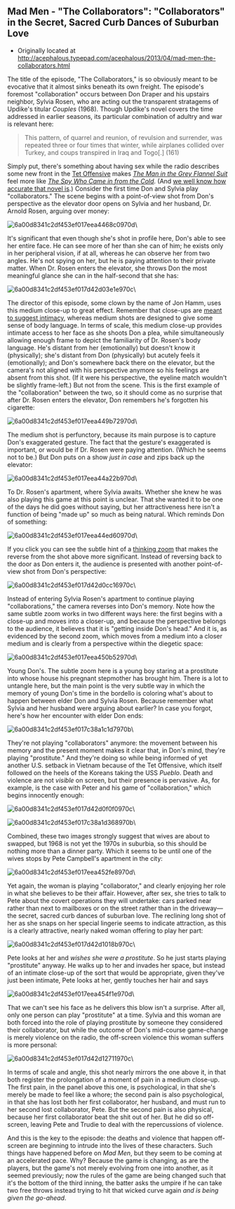 ## Mad Men - "The Collaborators": "Collaborators" in the Secret, Sacred Curb Dances of Suburban Love

 * Originally located at http://acephalous.typepad.com/acephalous/2013/04/mad-men-the-collaborators.html

The title of the episode, "The Collaborators," is so obviously meant to be evocative that it almost sinks beneath its own freight. The episode's foremost "collaboration" occurs between Don Draper and his upstairs neighbor, Sylvia Rosen, who are acting out the transparent stratagems of Updike's titular *Couples* (1968). Though Updike's novel covers the time addressed in earlier seasons, its particular combination of adultry and war is relevant here:

> This pattern, of quarrel and reunion, of revulsion and surrender, was repeated three or four times that winter, while airplanes collided over Turkey, and coups transpired in Iraq and Togo[.] (161)

Simply put, there's something about having sex while the radio describes some new front in the [Tet Offensive](http://en.wikipedia.org/wiki/Tet_Offensive) makes [*The Man in the Grey Flannel Suit*](http://www.amazon.com/exec/obidos/ASIN/1568582463/diesekoschmar-20) feel more like *[The Spy Who Came in from the Cold](http://www.amazon.com/exec/obidos/ASIN/0143121421/diesekoschmar-20)*. (And [we well know how accurate that novel is](http://www.guardian.co.uk/books/2013/apr/12/john-le-carre-spy-anniversary).) Consider the first time Don and Sylvia play "collaborators." The scene begins with a point-of-view shot from Don's perspective as the elevator door opens on Sylvia and her husband, Dr. Arnold Rosen, arguing over money:

![6a00d8341c2df453ef017eea4468c0970d](images/tv/mad-men-the-collaborators/6a00d8341c2df453ef017eea4468c0970d.png)\ 

It's significant that even though she's shot in profile here, Don's able to see her entire face. He can see more of her than she can of him; he exists only in her peripheral vision, if at all, whereas he can observe her from two angles. He's not spying on her, but he is paying attention to their private matter. When Dr. Rosen enters the elevator, she throws Don the most meaningful glance she can in the half-second that she has:

![6a00d8341c2df453ef017d42d03e1e970c](images/tv/mad-men-the-collaborators/6a00d8341c2df453ef017d42d03e1e970c.png)\ 

The director of this episode, some clown by the name of Jon Hamm, uses this medium close-up to great effect. Remember that close-ups are [meant to suggest intimacy](http://acephalous.typepad.com/acephalous/2012/09/game-of-thrones-winter-is-coming-for-will-and-bran.html#1), whereas medium shots are designed to give some sense of body language. In terms of scale, this medium close-up provides intimate access to her face as she shoots Don a plea, while simultaneously allowing enough frame to depict the familiarity of Dr. Rosen's body language. He's distant from her (emotionally) but doesn't know it (physically); she's distant from Don (physically) but acutely feels it (emotionally); and Don's somewhere back there on the elevator, but the camera's not aligned with his perspective anymore so his feelings are absent from this shot. (If it were his perspective, the eyeline match wouldn't be slightly frame-left.)
But not from the scene. This is the first example of the "collaboration" between the two, so it should come as no surprise that after Dr. Rosen enters the elevator, Don remembers he's forgotten his cigarette:

![6a00d8341c2df453ef017eea449b72970d](images/tv/mad-men-the-collaborators/6a00d8341c2df453ef017eea449b72970d.png)\ 

The medium shot is perfunctory, because its main purpose is to capture Don's exaggerated gesture. The fact that the gesture's exaggerated is important, or would be if Dr. Rosen were paying attention. (Which he seems not to be.) But Don puts on a show *just in case* and zips back up the elevator:

![6a00d8341c2df453ef017eea44a22b970d](images/tv/mad-men-the-collaborators/6a00d8341c2df453ef017eea44a22b970d.png)\ 

To Dr. Rosen's apartment, where Sylvia awaits. Whether she knew he was also playing this game at this point is unclear. That she wanted it to be one of the days he did goes without saying, but her attractiveness here isn't a function of being "made up" so much as being natural. Which reminds Don of something:

![6a00d8341c2df453ef017eea44ed60970d](images/tv/mad-men-the-collaborators/6a00d8341c2df453ef017eea44ed60970d.png)\ 

If you click you can see the subtle hint of a [thinking zoom](http://acephalous.typepad.com/acephalous/2012/01/follow-that-thought.html) that makes the reverse from the shot above more significant. Instead of reversing back to the door as Don enters it, the audience is presented with another point-of-view shot from Don's perspective:

![6a00d8341c2df453ef017d42d0cc16970c](images/tv/mad-men-the-collaborators/6a00d8341c2df453ef017d42d0cc16970c.png)\ 

Instead of entering Sylvia Rosen's apartment to continue playing "collaborations," the camera reverses into Don's memory. Note how the same subtle zoom works in two different ways here: the first begins with a close-up and moves into a closer-up, and because the perspective belongs to the audience, it believes that it is "getting inside Don's head." And it is, as evidenced by the second zoom, which moves from a medium into a closer medium and is clearly from a perspective within the diegetic space:

![6a00d8341c2df453ef017eea450b52970d](images/tv/mad-men-the-collaborators/6a00d8341c2df453ef017eea450b52970d.png)\ 

Young Don's. The subtle zoom here is a young boy staring at a prostitute into whose house his pregnant stepmother has brought him. There is a lot to untangle here, but the main point is the very subtle way in which the memory of young Don's time in the bordello is coloring what's about to happen between elder Don and Sylvia Rosen. Because remember what Sylvia and her husband were arguing about earlier? In case you forgot, here's how her encounter with elder Don ends:

![6a00d8341c2df453ef017c38a1c1d7970b](images/tv/mad-men-the-collaborators/6a00d8341c2df453ef017c38a1c1d7970b.png)\ 

They're not playing "collaborators" anymore: the movement between his memory and the present moment makes it clear that, in Don's mind, they're playing "prostitute." And they're doing so while being informed of yet another U.S. setback in Vietnam because of the Tet Offensive, which itself followed on the heels of the Koreans taking the USS *Pueblo*. Death and violence are not *visible* on screen, but their presence is pervasive. As, for example, is the case with Peter and his game of "collaboration," which begins innocently enough:

![6a00d8341c2df453ef017d42d0f0f0970c](images/tv/mad-men-the-collaborators/6a00d8341c2df453ef017d42d0f0f0970c.png)\ 

![6a00d8341c2df453ef017c38a1d368970b](images/tv/mad-men-the-collaborators/6a00d8341c2df453ef017c38a1d368970b.png)\ 

Combined, these two images strongly suggest that wives are about to swapped, but 1968 is not yet the 1970s in suburbia, so this should be nothing more than a dinner party. Which it seems to be until one of the wives stops by Pete Campbell's apartment in the city:

![6a00d8341c2df453ef017eea452fe8970d](images/tv/mad-men-the-collaborators/6a00d8341c2df453ef017eea452fe8970d.png)\ 

Yet again, the woman is playing "collaborator," and clearly enjoying her role in what she believes to be their affair. However, after sex, she tries to talk to Pete about the covert operations they will undertake: cars parked near rather than next to mailboxes or on the street rather than in the driveway—the secret, sacred curb dances of suburban love. The reclining long shot of her as she snaps on her special lingerie seems to indicate attraction, as this is a clearly attractive, nearly naked woman offering to play her part:

![6a00d8341c2df453ef017d42d1018b970c](images/tv/mad-men-the-collaborators/6a00d8341c2df453ef017d42d1018b970c.png)\ 

Pete looks at her and *wishes she were a prostitute*. So he just starts playing "prostitute" anyway. He walks up to her and invades her space, but instead of an intimate close-up of the sort that would be appropriate, given they've just been intimate, Pete looks at her, gently touches her hair and says

![6a00d8341c2df453ef017eea454f1e970d](images/tv/mad-men-the-collaborators/6a00d8341c2df453ef017eea454f1e970d.jpg)\ 

That we can't see his face as he delivers this blow isn't a surprise. After all, only one person can play "prostitute" at a time. Sylvia and this woman are both forced into the role of playing prostitute by someone they considered their collaborator, but while the outcome of Don's mid-course game-change is merely violence on the radio, the off-screen violence this woman suffers is more personal:

![6a00d8341c2df453ef017d42d12711970c](images/tv/mad-men-the-collaborators/6a00d8341c2df453ef017d42d12711970c.png)\ 

In terms of scale and angle, this shot nearly mirrors the one above it, in that both register the prolongation of a moment of pain in a medium close-up. The first pain, in the panel above this one, is psychological, in that she's merely be made to feel like a whore; the second pain is also psychological, in that she has lost both her first collaborator, her husband, and must run to her second lost collaborator, Pete. But the second pain is also physical, because her first collaborator beat the shit out of her. But he did so off-screen, leaving Pete and Trudie to deal with the repercussions of violence.

And this is the key to the episode: the deaths and violence that happen off-screen are beginning to intrude into the lives of these characters. Such things have happened before on *Mad Men*, but they seem to be coming at an accelerated pace. Why? Because the game is changing, as are the players, but the game's not merely evolving from one into another, as it seemed previously; now the rules of the game are being changed such that it's the bottom of the third inning, the batter asks the umpire if he can take two free throws instead trying to hit that wicked curve again *and is being given the go-ahead*.
